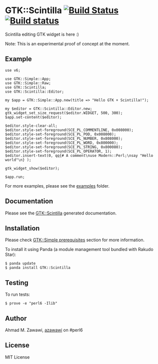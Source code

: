 # GTK::Scintilla [![Build Status](https://travis-ci.org/azawawi/perl6-gtk-scintilla.svg?branch=master)](https://travis-ci.org/azawawi/perl6-gtk-scintilla) [![Build status](https://ci.appveyor.com/api/projects/status/github/azawawi/perl6-gtk-scintilla?svg=true)](https://ci.appveyor.com/project/azawawi/perl6-gtk-scintilla/branch/master)

Scintilla editing GTK widget is here :)

Note: This is an experimental proof of concept at the moment.

## Example

```Perl6
use v6;

use GTK::Simple::App;
use GTK::Simple::Raw;
use GTK::Scintilla;
use GTK::Scintilla::Editor;

my $app = GTK::Simple::App.new(title => "Hello GTK + Scintilla!");

my $editor = GTK::Scintilla::Editor.new;
gtk_widget_set_size_request($editor.WIDGET, 500, 300);
$app.set-content($editor);

$editor.style-clear-all;
$editor.style-set-foreground(SCE_PL_COMMENTLINE, 0x008000);
$editor.style-set-foreground(SCE_PL_POD, 0x008000);
$editor.style-set-foreground(SCE_PL_NUMBER, 0x808000);
$editor.style-set-foreground(SCE_PL_WORD, 0x800000);
$editor.style-set-foreground(SCE_PL_STRING, 0x800080);
$editor.style-set-foreground(SCE_PL_OPERATOR, 1);
$editor.insert-text(0, qq{# A comment\nuse Modern::Perl;\nsay "Hello world"\n} );

gtk_widget_show($editor);

$app.run;
```

For more examples, please see the [examples](examples) folder.

## Documentation

Please see the [GTK::Scintilla](doc/GTK-Scintilla.md) generated documentation.

## Installation

Please check [GTK::Simple prerequisites](
https://github.com/perl6/gtk-simple/blob/master/README.md#prerequisites) section
for more information.

To install it using Panda (a module management tool bundled with Rakudo Star):

```
$ panda update
$ panda install GTK::Scintilla
```

## Testing

To run tests:

```
$ prove -e "perl6 -Ilib"
```

## Author

Ahmad M. Zawawi, [azawawi](https://github.com/azawawi/) on #perl6

## License

MIT License
